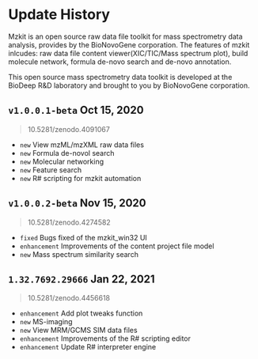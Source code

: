 # Update History

Mzkit is an open source raw data file toolkit for mass spectrometry data analysis, provides by the BioNovoGene corporation. The features of mzkit inlcudes: raw data file content viewer(XIC/TIC/Mass spectrum plot), build molecule network, formula de-novo search and de-novo annotation.

This open source mass spectrometry data toolkit is developed at the BioDeep R&D laboratory and brought to you by BioNovoGene corporation.

## ``v1.0.0.1-beta`` Oct 15, 2020

> 10.5281/zenodo.4091067

+ ``new`` View mzML/mzXML raw data files
+ ``new`` Formula de-novol search
+ ``new`` Molecular networking
+ ``new`` Feature search
+ ``new`` R# scripting for mzkit automation

## ``v1.0.0.2-beta`` Nov 15, 2020

> 10.5281/zenodo.4274582

+ ``fixed`` Bugs fixed of the mzkit_win32 UI
+ ``enhancement`` Improvements of the content project file model
+ ``new`` Mass spectrum similarity search

## ``1.32.7692.29666`` Jan 22, 2021

> 10.5281/zenodo.4456618

+ ``enhancement`` Add plot tweaks function
+ ``new`` MS-imaging
+ ``new`` View MRM/GCMS SIM data files
+ ``enhancement`` Improvements of the R# scripting editor
+ ``enhancement`` Update R# interpreter engine
